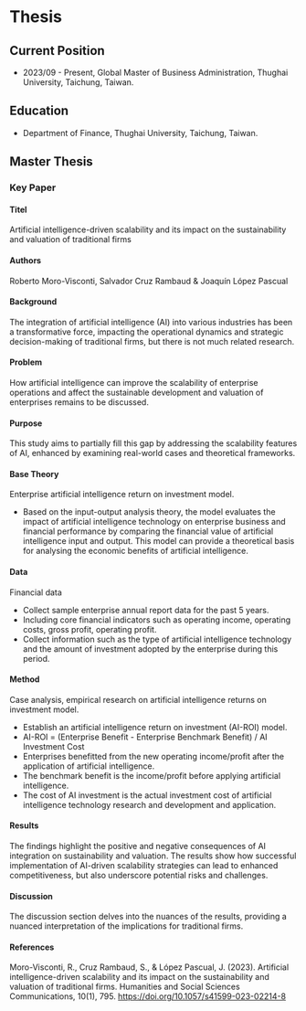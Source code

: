# Thesis
## Current Position
* 2023/09 - Present, Global Master of Business Administration, Thughai University, Taichung, Taiwan.

## Education
* Department of Finance,  Thughai University, Taichung, Taiwan.

## Master Thesis

### Key Paper

#### Titel
Artificial intelligence-driven scalability and its impact on the sustainability and valuation of traditional firms

#### Authors
Roberto Moro-Visconti, Salvador Cruz Rambaud & Joaquín López Pascual

#### Background
The integration of artificial intelligence (AI) into various industries has been a transformative force, impacting the operational dynamics and strategic decision-making of traditional firms, but there is not much related research.

#### Problem
How artificial intelligence can improve the scalability of enterprise operations and affect the sustainable development and valuation of enterprises remains to be discussed.

#### Purpose
This study aims to partially fill this gap by addressing the scalability features of AI, enhanced by examining real-world cases and theoretical frameworks.

#### Base Theory
Enterprise artificial intelligence return on investment model.
  * Based on the input-output analysis theory, the model evaluates the impact of artificial intelligence technology on enterprise business and financial performance by comparing the financial value of artificial intelligence input and output. This model can provide a theoretical basis for analysing the economic benefits of artificial intelligence.

#### Data
Financial data
  * Collect sample enterprise annual report data for the past 5 years.
  * Including core financial indicators such as operating income, operating costs, gross profit, operating profit.
  * Collect information such as the type of artificial intelligence technology and the amount of investment adopted by the enterprise during this period.

#### Method
Case analysis, empirical research on artificial intelligence returns on investment model.
  * Establish an artificial intelligence return on investment (AI-ROI) model.
  * AI-ROI = (Enterprise Benefit - Enterprise Benchmark Benefit) / AI Investment Cost
  * Enterprises benefitted from the new operating income/profit after the application of artificial intelligence.
  * The benchmark benefit is the income/profit before applying artificial intelligence.
  * The cost of AI investment is the actual investment cost of artificial intelligence technology research and development and application.

#### Results
The findings highlight the positive and negative consequences of AI integration on sustainability and valuation. The results show how successful implementation of AI-driven scalability strategies can lead to enhanced competitiveness, but also underscore potential risks and challenges.

#### Discussion
The discussion section delves into the nuances of the results, providing a nuanced interpretation of the implications for traditional firms.

#### References
Moro-Visconti, R., Cruz Rambaud, S., & López Pascual, J. (2023). Artificial intelligence-driven scalability and its impact on the sustainability and valuation of traditional firms. Humanities and Social Sciences Communications, 10(1), 795. https://doi.org/10.1057/s41599-023-02214-8


